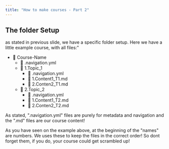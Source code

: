 ```yaml
---
title: "How to make courses - Part 2"
---
```


## The folder Setup

as stated in previous slide, we have a specific folder setup. Here we have a little example course, with all files:"

- 📂 Course-Name
  - 📑 .navigation.yml
  - 📂 1.Topic_1
    - 📑 .navigation.yml
    - 📄 1.Content1_T1.md
    - 📄 2.Conten2_T1.md
  - 📂 2.Topic_2
    - 📑 .navigation.yml
    - 📄 1.Content1_T2.md
    - 📄 2.Conten2_T2.md

As stated, ".navigation.yml" files are purely for metadata and navigation and the ".md" files are our course content!

As you have seen on the example above, at the beginning of the "names" are numbers. We uses these to keep the files in the correct order! So dont forget them, if you do, your course could get scrambled up!
